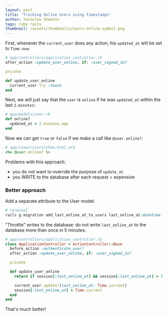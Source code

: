 ```yaml
---
layout: post
title: "Tracking Online Users using Timestamps"
author: Yaroslav Shmarov
tags: ruby rails
thumbnail: /assets/thumbnails/users-online-symbol.png
---
```


First, whenever the `current_user` does any action, his `updated_at` will be set to `Time.now`:

```ruby
# app/controllers/application_controller.rb
after_action :update_user_online, if: :user_signed_in?

private

def update_user_online
  current_user.try :touch
end
```

Next, we will just say that the `user` is `online` if he was `updated_at` within the last `2.minutes`:

```ruby
# app/models/user.rb
def online?
  updated_at > 2.minutes.ago
end
```

Now we can get `true` or `false` if we make a call like `@user.online?`:

```ruby
# app/views/users/show.html.erb
<%= @user.online? %>
```

Problems with this approach:
- you do not want to override the purpose of `update_at`
- you WRITE to the database after each request = expensive

### Better approach

Add a separate attribute to the User model:

```ruby
# terminal
rails g migration add_last_online_at_to_users last_online_at:datetime
```

"Throttle" writes to the database: do not write `last_online_at` to the database more than once in 5 minutes:

```ruby
# app/controllers/application_controller.rb
class ApplicationController < ActionController::Base
  before_action :authenticate_user!
  after_action :update_user_online, if: :user_signed_in?

  private

  def update_user_online
    return if session[:last_online_at] && session[:last_online_at] > 5.minutes.ago

    current_user.update!(last_online_at: Time.current)
    session[:last_online_at] = Time.current
  end
end
```

That's much better!
